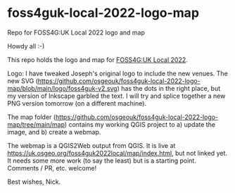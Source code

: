 # foss4guk-local-2022-logo-map
Repo for FOSS4G:UK Local 2022 logo and map

Howdy all :-)

This repo holds the logo and map for [FOSS4G:UK Local 2022](https://uk.osgeo.org/foss4guk2022local/).

Logo: I have tweaked Joseph's original logo to include the new venues. The new SVG (https://github.com/osgeouk/foss4guk-local-2022-logo-map/blob/main/logo/foss4guk-v2.svg) has the dots in the right place, but my version of Inkscape garbled the text. I will try and splice together a new PNG version tomorrow (on a different machine).

The map folder (https://github.com/osgeouk/foss4guk-local-2022-logo-map/tree/main/map) contains my working QGIS project to a) update the image, and b) create a webmap.

The webmap is a QGIS2Web output from QGIS. It is live at https://uk.osgeo.org/foss4guk2022local/map/index.html, but not linked yet. It needs some more work (to say the least) but is a starting point. Comments / PR, etc. welcome!

Best wishes,
Nick.
